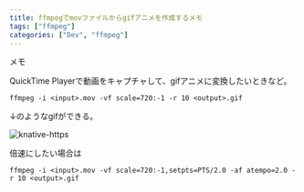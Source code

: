 ```yaml
---
title: ffmpegでmovファイルからgifアニメを作成するメモ
tags: ["ffmpeg"]
categories: ["Dev", "ffmpeg"]
---
```


メモ

QuickTime Playerで動画をキャプチャして、gifアニメに変換したいときなど。

```
ffmpeg -i <input>.mov -vf scale=720:-1 -r 10 <output>.gif
```

↓のようなgifができる。

![knative-https](https://user-images.githubusercontent.com/106908/93759812-e26da180-fc45-11ea-8f0a-eac3e2635f6c.gif)

倍速にしたい場合は

```
ffmpeg -i <input>.mov -vf scale=720:-1,setpts=PTS/2.0 -af atempo=2.0 -r 10 <output>.gif
```
